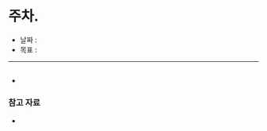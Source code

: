 # 주차. [](https://github.com/whiteship/live-study/issues/)
- 날짜 : 
- 목표 : 

<hr>

##
-

### 참고 자료 
- 